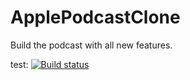 # ApplePodcastClone
Build the podcast with all new features.

test: [![Build status](https://build.appcenter.ms/v0.1/apps/9da3162b-c184-4714-8849-d8d9fde8bf6f/branches/test/badge)](https://appcenter.ms)
